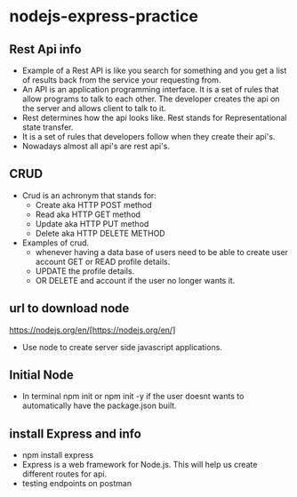 # nodejs-express-practice
## Rest Api info
- Example of a Rest API is like you search for something and you get a list of results back from the service your requesting from. 
- An API is an application programming interface. It is a set of rules that allow programs to talk to each other. The developer creates the api on the server and allows client to talk to it.
- Rest determines how the api looks like. Rest stands for Representational state transfer.
- It is a set of rules that developers follow when 
they create their api's.
- Nowadays almost all api's are rest api's.
## CRUD 
- Crud is an achronym that stands for:
    - Create aka HTTP POST method
    - Read aka HTTP GET method
    - Update aka HTTP PUT method
    - Delete aka HTTP DELETE METHOD
- Examples of crud.
    - whenever having a data base of users need to be able to create user account GET or READ profile details. 
    - UPDATE the profile details. 
    - OR DELETE and account if the user no longer wants it.
## url to download node
https://nodejs.org/en/[https://nodejs.org/en/]
- Use node to create server side javascript applications.
## Initial Node
- In terminal npm init or npm init -y if the user doesnt wants to automatically have the package.json built.
## install Express and info
- npm install express
- Express is a web framework for Node.js. This will help us create different routes for api.
- testing endpoints on postman
